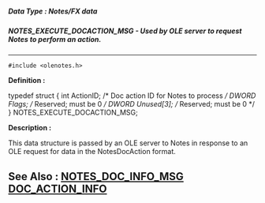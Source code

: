 ##### Data Type : Notes/FX data
##### NOTES_EXECUTE_DOCACTION_MSG - Used by OLE server to request Notes to perform an action.
---
```
#include <olenotes.h>
```

**Definition :**

typedef struct {
   int ActionID;    /* Doc action ID for Notes to process */
   DWORD Flags;     /* Reserved;  must be 0 */
   DWORD Unused[3]; /* Reserved;  must be 0 */
} NOTES_EXECUTE_DOCACTION_MSG;

**Description :**

This data structure is passed by an OLE server to Notes in response to an OLE request for data in the NotesDocAction format.


**See Also :**
[NOTES_DOC_INFO_MSG](/domino-c-api-docs/reference/Data/NOTES_DOC_INFO_MSG)
[DOC_ACTION_INFO](/domino-c-api-docs/reference/Data/DOC_ACTION_INFO)
---
